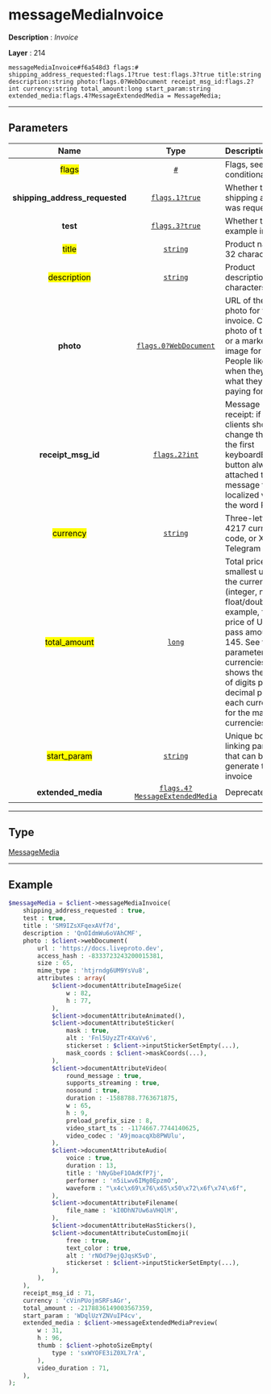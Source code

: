 # messageMediaInvoice

**Description** : *Invoice*

**Layer** : 214

```tl
messageMediaInvoice#f6a548d3 flags:# shipping_address_requested:flags.1?true test:flags.3?true title:string description:string photo:flags.0?WebDocument receipt_msg_id:flags.2?int currency:string total_amount:long start_param:string extended_media:flags.4?MessageExtendedMedia = MessageMedia;
```

---

## Parameters

| Name | Type | Description |
| :---: | :---: | :--- |
| <mark>flags</mark> | [`#`](type/#) | Flags, see TL conditional fields |
| **shipping_address_requested** | [`flags.1?true`](type/true) | Whether the shipping address was requested |
| **test** | [`flags.3?true`](type/true) | Whether this is an example invoice |
| <mark>title</mark> | [`string`](type/string) | Product name, 1-32 characters |
| <mark>description</mark> | [`string`](type/string) | Product description, 1-255 characters |
| **photo** | [`flags.0?WebDocument`](type/WebDocument) | URL of the product photo for the invoice. Can be a photo of the goods or a marketing image for a service. People like it better when they see what they are paying for |
| **receipt_msg_id** | [`flags.2?int`](type/int) | Message ID of receipt: if set, clients should change the text of the first keyboardButtonBuy button always attached to the message to a localized version of the word Receipt |
| <mark>currency</mark> | [`string`](type/string) | Three-letter ISO 4217 currency code, or XTR for Telegram Stars |
| <mark>total_amount</mark> | [`long`](type/long) | Total price in the smallest units of the currency (integer, not float/double). For example, for a price of US$ 1.45 pass amount = 145. See the exp parameter in currencies.json, it shows the number of digits past the decimal point for each currency (2 for the majority of currencies) |
| <mark>start_param</mark> | [`string`](type/string) | Unique bot deep-linking parameter that can be used to generate this invoice |
| **extended_media** | [`flags.4?MessageExtendedMedia`](type/MessageExtendedMedia) | Deprecated |

---

## Type

[MessageMedia](type/MessageMedia)

---

## Example

```php
$messageMedia = $client->messageMediaInvoice(
	shipping_address_requested : true,
	test : true,
	title : 'SM9IZsXFqexAVf7d',
	description : 'QnOIdmWu6oVAhCMF',
	photo : $client->webDocument(
		url : 'https://docs.liveproto.dev',
		access_hash : -8333723243200015381,
		size : 65,
		mime_type : 'htjrndg6UM9YsVu8',
		attributes : array(
			$client->documentAttributeImageSize(
				w : 82,
				h : 77,
			),
			$client->documentAttributeAnimated(),
			$client->documentAttributeSticker(
				mask : true,
				alt : 'Fnl5UyzZTr4XaVv6',
				stickerset : $client->inputStickerSetEmpty(...),
				mask_coords : $client->maskCoords(...),
			),
			$client->documentAttributeVideo(
				round_message : true,
				supports_streaming : true,
				nosound : true,
				duration : -1588788.7763671875,
				w : 65,
				h : 9,
				preload_prefix_size : 8,
				video_start_ts : -1174667.7744140625,
				video_codec : 'A9jmoacqXb8PWUlu',
			),
			$client->documentAttributeAudio(
				voice : true,
				duration : 13,
				title : 'hNyGbeF1OAdKfP7j',
				performer : 'n5iLwv6IMg0EpzmO',
				waveform : "\x4c\x69\x76\x65\x50\x72\x6f\x74\x6f",
			),
			$client->documentAttributeFilename(
				file_name : 'kI0DhN7Uw6aVHQlM',
			),
			$client->documentAttributeHasStickers(),
			$client->documentAttributeCustomEmoji(
				free : true,
				text_color : true,
				alt : 'rNOd79ejQJqsK5vD',
				stickerset : $client->inputStickerSetEmpty(...),
			),
		),
	),
	receipt_msg_id : 71,
	currency : 'cVinPUojmSRFsAGr',
	total_amount : -2178836149003567359,
	start_param : 'WDqlUzYZNVuIP4cv',
	extended_media : $client->messageExtendedMediaPreview(
		w : 31,
		h : 96,
		thumb : $client->photoSizeEmpty(
			type : 'sxWYOFE3iZ0XL7rA',
		),
		video_duration : 71,
	),
);
```